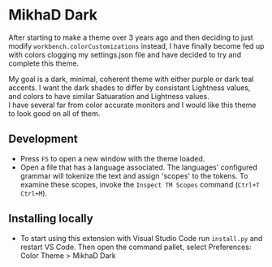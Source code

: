 # MikhaD Dark
After starting to make a theme over 3 years ago and then deciding to just modify `workbench.colorCustomizations` instead, I have finally become fed up with colors clogging my settings.json file and have decided to try and complete this theme.

My goal is a dark, minimal, coherent theme with either purple or dark teal accents. I want the dark shades to differ by consistant Lightness values, and colors to have similar Satuaration and Lightness values.<br>
I have several far from color accurate monitors and I would like this theme to look good on all of them.

## Development
- Press `F5` to open a new window with the theme loaded.
- Open a file that has a language associated. The languages' configured grammar will tokenize the text and assign 'scopes' to the tokens. To examine these scopes, invoke the `Inspect TM Scopes` command (`Ctrl+T Ctrl+M`).

## Installing locally
- To start using this extension with Visual Studio Code run `install.py` and restart VS Code. Then open the command pallet, select Preferences: Color Theme > MikhaD Dark
